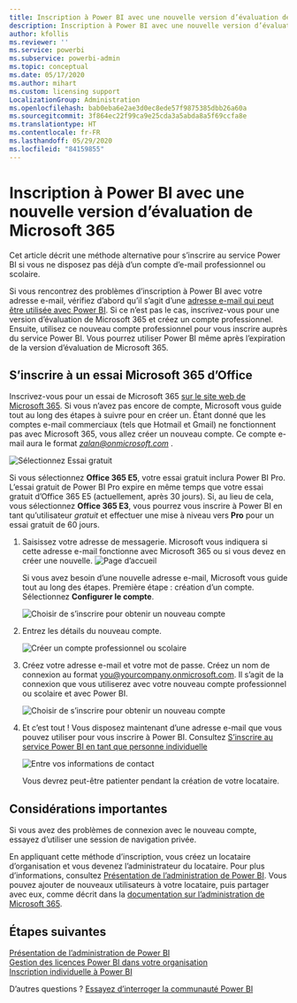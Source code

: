 ```yaml
---
title: Inscription à Power BI avec une nouvelle version d’évaluation de Microsoft 365
description: Inscription à Power BI avec une nouvelle version d’évaluation de Microsoft 365
author: kfollis
ms.reviewer: ''
ms.service: powerbi
ms.subservice: powerbi-admin
ms.topic: conceptual
ms.date: 05/17/2020
ms.author: mihart
ms.custom: licensing support
LocalizationGroup: Administration
ms.openlocfilehash: bab0eba6e2ae3d0ec8ede57f9875385dbb26a60a
ms.sourcegitcommit: 3f864ec22f99ca9e25cda3a5abda8a5f69ccfa8e
ms.translationtype: HT
ms.contentlocale: fr-FR
ms.lasthandoff: 05/29/2020
ms.locfileid: "84159855"
---
```

# <a name="signing-up-for-power-bi-with-a-new-microsoft-365-trial"></a>Inscription à Power BI avec une nouvelle version d’évaluation de Microsoft 365

Cet article décrit une méthode alternative pour s’inscrire au service Power BI si vous ne disposez pas déjà d’un compte d’e-mail professionnel ou scolaire.

Si vous rencontrez des problèmes d’inscription à Power BI avec votre adresse e-mail, vérifiez d’abord qu’il s’agit d’une [adresse e-mail qui peut être utilisée avec Power BI](../fundamentals/service-self-service-signup-for-power-bi.md#supported-email-addresses). Si ce n’est pas le cas, inscrivez-vous pour une version d’évaluation de Microsoft 365 et créez un compte professionnel. Ensuite, utilisez ce nouveau compte professionnel pour vous inscrire auprès du service Power BI. Vous pourrez utiliser Power BI même après l’expiration de la version d’évaluation de Microsoft 365.

## <a name="sign-up-for-a-microsoft-365-trial-of-office"></a>S’inscrire à un essai Microsoft 365 d’Office

Inscrivez-vous pour un essai de Microsoft 365 [sur le site web de Microsoft 365](https://www.microsoft.com/microsoft-365/business/compare-more-office-365-for-business-plans). Si vous n’avez pas encore de compte, Microsoft vous guide tout au long des étapes à suivre pour en créer un. Étant donné que les comptes e-mail commerciaux (tels que Hotmail et Gmail) ne fonctionnent pas avec Microsoft 365, vous allez créer un nouveau compte.  Ce compte e-mail aura le format *zalan@onmicrosoft.com* .

![Sélectionnez Essai gratuit](media/service-admin-signing-up-for-power-bi-with-a-new-office-365-trial/power-bi-try-free.png)

Si vous sélectionnez **Office 365 E5**, votre essai gratuit inclura Power BI Pro. L’essai gratuit de Power BI Pro expire en même temps que votre essai gratuit d’Office 365 E5 (actuellement, après 30 jours). Si, au lieu de cela, vous sélectionnez **Office 365 E3**, vous pourrez vous inscrire à Power BI en tant qu’utilisateur *gratuit* et effectuer une mise à niveau vers **Pro** pour un essai gratuit de 60 jours. 

1. Saisissez votre adresse de messagerie. Microsoft vous indiquera si cette adresse e-mail fonctionne avec Microsoft 365 ou si vous devez en créer une nouvelle.  ![Page d’accueil](media/service-admin-signing-up-for-power-bi-with-a-new-office-365-trial/power-bi-setup.png)

    Si vous avez besoin d’une nouvelle adresse e-mail, Microsoft vous guide tout au long des étapes. Première étape : création d’un compte. Sélectionnez **Configurer le compte**.

    ![Choisir de s’inscrire pour obtenir un nouveau compte](media/service-admin-signing-up-for-power-bi-with-a-new-office-365-trial/power-bi-email.png)

2. Entrez les détails du nouveau compte.

    ![Créer un compte professionnel ou scolaire](media/service-admin-signing-up-for-power-bi-with-a-new-office-365-trial/power-bi-enter-info.png)

3. Créez votre adresse e-mail et votre mot de passe. Créez un nom de connexion au format you@yourcompany.onmicrosoft.com. Il s’agit de la connexion que vous utiliserez avec votre nouveau compte professionnel ou scolaire et avec Power BI.

    ![Choisir de s’inscrire pour obtenir un nouveau compte](media/service-admin-signing-up-for-power-bi-with-a-new-office-365-trial/power-bi-create-account.png)

4. Et c’est tout !  Vous disposez maintenant d’une adresse e-mail que vous pouvez utiliser pour vous inscrire à Power BI. Consultez [S’inscrire au service Power BI en tant que personne individuelle](../service-self-service-signup-for-power-bi.md)

     ![Entre vos informations de contact](media/service-admin-signing-up-for-power-bi-with-a-new-office-365-trial/power-bi-thank.png)

    Vous devrez peut-être patienter pendant la création de votre locataire.

## <a name="important-considerations"></a>Considérations importantes

Si vous avez des problèmes de connexion avec le nouveau compte, essayez d’utiliser une session de navigation privée.

En appliquant cette méthode d’inscription, vous créez un locataire d’organisation et vous devenez l’administrateur du locataire. Pour plus d’informations, consultez [Présentation de l’administration de Power BI](service-admin-administering-power-bi-in-your-organization.md). Vous pouvez ajouter de nouveaux utilisateurs à votre locataire, puis partager avec eux, comme décrit dans la [documentation sur l’administration de Microsoft 365](https://support.office.com/article/Add-users-individually-to-Office-365---Admin-Help-1970f7d6-03b5-442f-b385-5880b9c256ec).

## <a name="next-steps"></a>Étapes suivantes

[Présentation de l’administration de Power BI](service-admin-administering-power-bi-in-your-organization.md)  
[Gestion des licences Power BI dans votre organisation](service-admin-licensing-organization.md)  
[Inscription individuelle à Power BI](../fundamentals/service-self-service-signup-for-power-bi.md)

D’autres questions ? [Essayez d’interroger la communauté Power BI](https://community.powerbi.com/)
